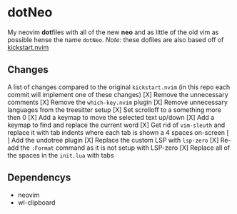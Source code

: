 # dotNeo
My neovim **dot**files with all of the new **neo** and as little of the old vim as possible hense the name `dotNeo`. *Note:* these dofiles are also based off of [kickstart.nvim](https://github.com/nvim-lua/kickstart.nvim)

## Changes
A list of changes compared to the original `kickstart.nvim` (in this repo each commit will implement one of these changes)
 [X] Remove the unnecessary comments
 [X] Remove the `which-key.nvim` plugin
 [X] Remove unnecessary languages from the treesitter setup
 [X] Set scrolloff to a something more then 0
 [X] Add a keymap to move the selected text up/down
 [X] Add a keymap to find and replace the current word
 [X] Get rid of `vim-sleuth` and replace it with tab indents where each tab is shown a 4 spaces on-screen
 [ ] Add the undotree plugin
 [X] Replace the custom LSP with `lsp-zero`
 [X] Re-add the `:Format` command as it is not setup with LSP-zero
 [X] Replace all of the spaces in the `init.lua` with tabs

## Dependencys
 - neovim
 - wl-clipboard
